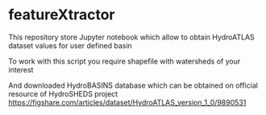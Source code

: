 # featureXtractor

This repository store Jupyter notebook which allow to obtain HydroATLAS dataset values for user defined basin

To work with this script you require shapefile with watersheds of your interest

And downloaded HydroBASINS database which can be obtained on official resource of HydroSHEDS project
https://figshare.com/articles/dataset/HydroATLAS_version_1_0/9890531
